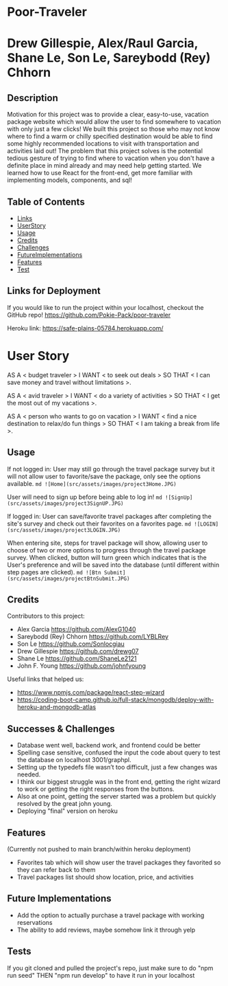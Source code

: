 # Poor-Traveler

# Drew Gillespie, Alex/Raul Garcia, Shane Le, Son Le, Sareybodd (Rey) Chhorn

## Description

Motivation for this project was to provide a clear, easy-to-use, vacation package website which would allow the user to find somewhere to vacation with only just a few clicks!
We built this project so those who may not know where to find a warm or chilly specified destination would be able to find some highly recommended locations to visit with transportation and activities laid out!
The problem that this project solves is the potential tedious gesture of trying to find where to vacation when you don't have a definite place in mind already and may need help getting started.
We learned how to use React for the front-end, get more familiar with implementing models, components, and sql!

## Table of Contents

- [Links](#links)
- [UserStory](#userStory)
- [Usage](#usage)
- [Credits](#credits)
- [Challenges](#challenges)
- [FutureImplementations](#futureimplementations)
- [Features](#features)
- [Test](#test)

## Links for Deployment

If you would like to run the project within your localhost, checkout the GitHub repo!
https://github.com/Pokie-Pack/poor-traveler

Heroku link:
https://safe-plains-05784.herokuapp.com/

# User Story

AS A < budget traveler >
I WANT < to seek out deals >
SO THAT < I can save money and travel without limitations >.

AS A < avid traveler >
I WANT < do a variety of activities >
SO THAT < I get the most out of my vacations >.

AS A < person who wants to go on vacation >
I WANT < find a nice destination to relax/do fun things >
SO THAT < I am taking a break from life >.

## Usage

If not logged in:
User may still go through the travel package survey but it will not allow user to favorite/save the package, only see the options available.
`md ![Home](src/assets/images/project3Home.JPG) `

User will need to sign up before being able to log in!
`md ![SignUp](src/assets/images/project3SignUP.JPG) `

If logged in:
User can save/favorite travel packages after completing the site's survey and check out their favorites on a favorites page.
`md ![LOGIN](src/assets/images/project3LOGIN.JPG) `

When entering site, steps for travel package will show, allowing user to choose of two or more options to progress through the travel package survey. When clicked, button will turn green which indicates that is the User's preference and will be saved into the database (until different within step pages are clicked).
`md ![Btn Submit](src/assets/images/projectBtnSubmit.JPG) `

## Credits

Contributors to this project:

- Alex Garcia https://github.com/AlexG1040
- Sareybodd (Rey) Chhorn https://github.com/LYBLRey
- Son Le https://github.com/Sonlocgiau
- Drew Gillespie https://github.com/drewg07
- Shane Le https://github.com/ShaneLe2121
- John F. Young https://github.com/johnfyoung

Useful links that helped us:

- https://www.npmjs.com/package/react-step-wizard
- https://coding-boot-camp.github.io/full-stack/mongodb/deploy-with-heroku-and-mongodb-atlas

## Successes & Challenges

- Database went well, backend work, and frontend could be better
- Spelling case sensitive, confused the input the code about query to test the database on localhost 3001/graphpl.
- Setting up the typedefs file wasn’t too difficult, just a few changes was needed.
- I think our biggest struggle was in the front end, getting the right wizard to work or getting the right responses from the buttons.
- Also at one point, getting the server started was a problem but quickly resolved by the great john young.
- Deploying "final" version on heroku

## Features

(Currently not pushed to main branch/within heroku deployment)

- Favorites tab which will show user the travel packages they favorited so they can refer back to them
- Travel packages list should show location, price, and activities

## Future Implementations

- Add the option to actually purchase a travel package with working reservations
- The ability to add reviews, maybe somehow link it through yelp

## Tests

If you git cloned and pulled the project's repo, just make sure to do "npm run seed" THEN "npm run develop" to have it run in your localhost
